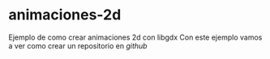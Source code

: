 # animaciones-2d
Ejemplo de como crear animaciones 2d con libgdx
Con este ejemplo vamos a ver como crear un repositorio en _github_
